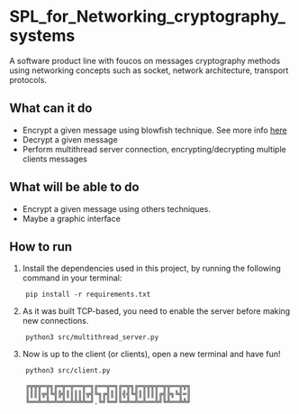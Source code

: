 # SPL_for_Networking_cryptography_systems

A software product line with foucos on messages cryptography methods using networking concepts such as socket, network architecture, transport protocols.

## What can it do
- Encrypt a given message using blowfish technique. See more info [here](https://pycryptodome.readthedocs.io/en/latest/src/cipher/blowfish.html)
- Decrypt a given message
- Perform multithread server connection, encrypting/decrypting multiple clients messages

## What will be able to do
- Encrypt a given message using others techniques.
- Maybe a graphic interface

## How to run
1. Install the dependencies used in this project, by running the following command in your terminal:
```
    pip install -r requirements.txt
```

2. As it was built TCP-based, you need to enable the server before making new connections.

```
    python3 src/multithread_server.py
```

3. Now is up to the client (or clients), open a new terminal and have fun!
```
    python3 src/client.py
```

```
    ╔╦╦╦═╦╗╔═╦═╦══╦═╗╔══╦═╗╔═╦╗╔═╦╦╦╦═╦╦══╦╦╗
    ║║║║╦╣╚╣╠╣║║║║║╦╣╚╗╔╣║║║╣╣╚╣║║║║║╔╣╠╗╚╣═║
    ╚══╩═╩═╩═╩═╩╩╩╩═╝.╚╝╚═╝╚═╩═╩═╩══╩╝╚╩══╩╩╝
```